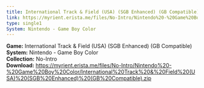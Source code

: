 ```yaml
---
title: International Track & Field (USA) (SGB Enhanced) (GB Compatible)
link: https://myrient.erista.me/files/No-Intro/Nintendo%20-%20Game%20Boy%20Color/International%20Track%20&%20Field%20(USA)%20(SGB%20Enhanced)%20(GB%20Compatible).zip
type: single1
System: Nintendo - Game Boy Color
---
```

<b>Game:</b> International Track & Field (USA) (SGB Enhanced) (GB Compatible)<br>
<b>System:</b> Nintendo - Game Boy Color<br>
<b>Collection:</b> No-Intro<br>
<b>Download:</b> https://myrient.erista.me/files/No-Intro/Nintendo%20-%20Game%20Boy%20Color/International%20Track%20&%20Field%20(USA)%20(SGB%20Enhanced)%20(GB%20Compatible).zip